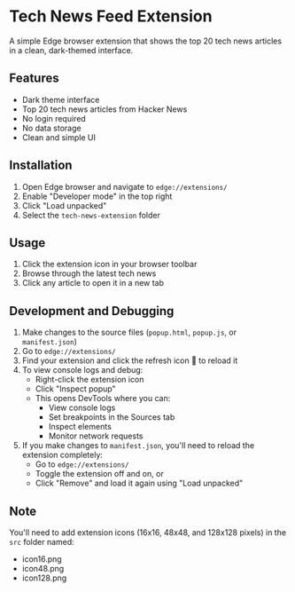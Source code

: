 # Tech News Feed Extension

A simple Edge browser extension that shows the top 20 tech news articles in a clean, dark-themed interface.

## Features

- Dark theme interface
- Top 20 tech news articles from Hacker News
- No login required
- No data storage
- Clean and simple UI

## Installation

1. Open Edge browser and navigate to `edge://extensions/`
2. Enable "Developer mode" in the top right
3. Click "Load unpacked"
4. Select the `tech-news-extension` folder

## Usage

1. Click the extension icon in your browser toolbar
2. Browse through the latest tech news
3. Click any article to open it in a new tab

## Development and Debugging

1. Make changes to the source files (`popup.html`, `popup.js`, or `manifest.json`)
2. Go to `edge://extensions/`
3. Find your extension and click the refresh icon 🔄 to reload it
4. To view console logs and debug:
   - Right-click the extension icon
   - Click "Inspect popup"
   - This opens DevTools where you can:
     - View console logs
     - Set breakpoints in the Sources tab
     - Inspect elements
     - Monitor network requests
5. If you make changes to `manifest.json`, you'll need to reload the extension completely:
   - Go to `edge://extensions/`
   - Toggle the extension off and on, or
   - Click "Remove" and load it again using "Load unpacked"

## Note

You'll need to add extension icons (16x16, 48x48, and 128x128 pixels) in the `src` folder named:
- icon16.png
- icon48.png
- icon128.png
